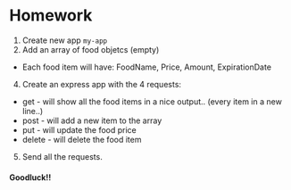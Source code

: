 # Homework

1. Create new app `my-app`
2. Add an array of food objetcs (empty)

- Each food item will have: FoodName, Price, Amount, ExpirationDate

4. Create an express app with the 4 requests:

- get - will show all the food items in a nice output.. (every item in a new line..)
- post - will add a new item to the array
- put - will update the food price
- delete - will delete the food item

5. Send all the requests.

#### Goodluck!!
